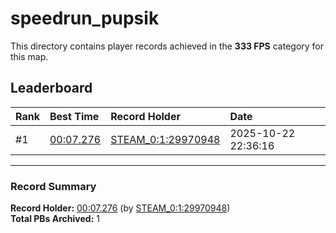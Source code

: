 # speedrun_pupsik

This directory contains player records achieved in the **333 FPS** category for this map.

## Leaderboard

| Rank | Best Time | Record Holder | Date                |
| :--- | :-------- | :------------ | :------------------ |
| #1   | [00:07.276](./00007276_STEAM_0_1_29970948_20251022-223616.zip) | [STEAM_0:1:29970948](https://speedrun16.com/profile/STEAM_0:1:29970948)   | 2025-10-22 22:36:16 |

---

### Record Summary
**Record Holder:** [00:07.276](./00007276_STEAM_0_1_29970948_20251022-223616.zip) (by [STEAM_0:1:29970948](https://speedrun16.com/profile/STEAM_0:1:29970948))  
**Total PBs Archived:** 1